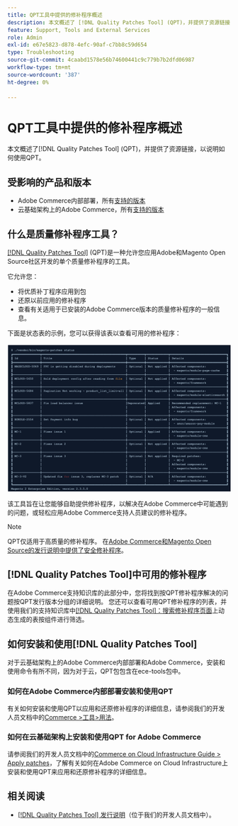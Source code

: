 ```yaml
---
title: QPT工具中提供的修补程序概述
description: 本文概述了 [!DNL Quality Patches Tool] (QPT)，并提供了资源链接，以说明如何使用QPT。
feature: Support, Tools and External Services
role: Admin
exl-id: e67e5823-d878-4efc-90af-c7bb8c59d654
type: Troubleshooting
source-git-commit: 4caabd1578e56b74600441c9c779b7b2dfd06987
workflow-type: tm+mt
source-wordcount: '387'
ht-degree: 0%

---
```


# QPT工具中提供的修补程序概述

本文概述了[!DNL Quality Patches Tool] (QPT)，并提供了资源链接，以说明如何使用QPT。

## 受影响的产品和版本

* Adobe Commerce内部部署，所有[支持的版本](https://www.adobe.com/content/dam/cc/en/legal/terms/enterprise/pdfs/Adobe-Commerce-Software-Lifecycle-Policy.pdf)
* 云基础架构上的Adobe Commerce，所有[支持的版本](https://www.adobe.com/content/dam/cc/en/legal/terms/enterprise/pdfs/Adobe-Commerce-Software-Lifecycle-Policy.pdf)

## 什么是质量修补程序工具？

[[!DNL Quality Patches Tool]](https://github.com/magento/quality-patches) (QPT)是一种允许您应用Adobe和Magento Open Source社区开发的单个质量修补程序的工具。

它允许您：

* 将优质补丁程序应用到包
* 还原以前应用的修补程序
* 查看有关适用于已安装的Adobe Commerce版本的质量修补程序的一般信息。

下面是状态表的示例，您可以获得该表以查看可用的修补程序：

![质量修补程序工具状态表，显示可用的修补程序及其安装状态](/help/assets/tools/status_table.png)

该工具旨在让您能够自助提供修补程序，以解决在Adobe Commerce中可能遇到的问题，或轻松应用Adobe Commerce支持人员建议的修补程序。

>[!NOTE]
>
>QPT仅适用于高质量的修补程序。 在[Adobe Commerce和Magento Open Source的发行说明中提供了安全修补程序](https://experienceleague.adobe.com/docs/commerce-operations/release/notes/overview.html?lang=zh-Hans)。

## [!DNL Quality Patches Tool]中可用的修补程序

在Adobe Commerce支持知识库的此部分中，您将找到按QPT修补程序解决的问题按QPT发行版本分组的详细说明。
您还可以查看可用QPT修补程序的列表，并使用我们的支持知识库中[[!DNL Quality Patches Tool]：搜索修补程序页面](https://experienceleague.adobe.com/tools/commerce-quality-patches/index.html?lang=zh-Hans)上动态生成的表按组件进行筛选。

## 如何安装和使用[!DNL Quality Patches Tool]

对于云基础架构上的Adobe Commerce内部部署和Adobe Commerce，安装和使用命令有所不同，因为对于云，QPT包包含在ece-tools包中。

### 如何在Adobe Commerce内部部署安装和使用QPT

有关如何安装和使用QPT以应用和还原修补程序的详细信息，请参阅我们的开发人员文档中的[Commerce >工具>用法](../usage.md)。

### 如何在云基础架构上安装和使用QPT for Adobe Commerce

请参阅我们的开发人员文档中的[Commerce on Cloud Infrastructure Guide > Apply patches](https://experienceleague.adobe.com/docs/commerce-cloud-service/user-guide/develop/upgrade/apply-patches.html?lang=zh-Hans)，了解有关如何在Adobe Commerce on Cloud Infrastructure上安装和使用QPT来应用和还原修补程序的详细信息。

## 相关阅读

* [[!DNL Quality Patches Tool] 发行说明](https://experienceleague.adobe.com/docs/commerce-operations/tools/quality-patches-tool/release-notes.html?lang=zh-Hans)（位于我们的开发人员文档中）。
